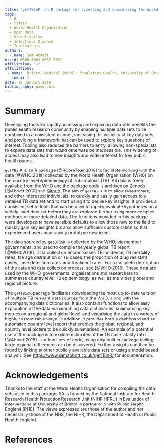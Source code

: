 ```yaml
---
title: 'getTBinR: an R package for accessing and summarising the World Health Organisation Tuberculosis data'
tags:
  - R
  - rstats
  - World Health Organisation
  - Open Data
  - Visualisation
  - Infectious Disease
  - Tuberculosis
authors:
  - name: Sam Abbott
orcid: 0000-0001-8057-8037
affiliation: "1"
affiliations:
 - name:  Bristol Medical School: Population Health, University of Bristol, Bristol, UK
   index: 1
date: 29 January 2019
bibliography: paper.bib
---
```

  

# Summary
  
Developing tools for rapidly accessing and exploring data sets benefits the public health research community by enabling multiple data sets to be combined in a consistent manner, increasing the visibility of key data sets, and providing a framework that can be used to explore key questions of interest. Tooling also reduces the barriers to entry, allowing non-specialists to explore data sets that would otherwise be inaccessible. This widening of access may also lead to new insights and wider interest for key public health issues.
  
``getTBinR`` is an R package [@RCoreTeam2019] to facilitate working with the data [@WHO:2018] collected by the World Health Organisation (WHO) on the country level epidemiology of Tuberculosis (TB). All data is freely available from the [WHO](https://www.who.int/tb/country/data/download/en/) and the package code is archived on Zenodo [@Abbott:2019] and [Github](https://www.samabbott.co.uk/getTBinR/). The aim of ``getTBinR`` is to allow researchers, and other interested individuals, to quickly and easily gain access to a detailed TB data set and to start using it to derive key insights. It provides a consistent set of tools that can be used to rapidly evaluate hypotheses on a widely used data set before they are explored further using more complex methods or more detailed data. The functions provided in this package were developed to have sensible defaults to allow those new to the field to quickly gain key insights but also allow sufficient customisation so that experienced users may rapidly prototype new ideas. 

The data sourced by ``getBTinR`` is collected by the WHO, via member governments, and used to compile the yearly global TB report [@WHO:2018]. Data collection encompasses TB incidence, TB mortality rates, the age distribution of TB cases, the proportion of drug resistant cases, case detection rates, and treatment rates. For a complete description of the data and data collection process, see [@WHO:2018]. These data are used by the WHO, governmental organisations and researchers to summarise country level TB epidemiology, as well as the wider global and regional picture.

The ``getTBinR`` package facilitates downloading the most up-to-date version of multiple TB relevant data sources from the WHO, along with the accompanying data dictionaries. It also contains functions to allow easy exploration of the data via searching data dictionaries, summarising key metrics on a regional and global level, and visualising the data in a variety of highly customisable ways. In addition, it provides both a dashboard and an automated country level report that enables the global, regional, and country level picture to be quickly summarised. An example of a potential use of the package is to explore estimates of the TB case fatality ratio [@Abbott:2018]. In a few lines of code, using only built in package tooling, large regional differences can be discovered. Further insights can then be found by linking to other publicly available data sets or using a model based analysis. See https://www.samabbott.co.uk/getTBinR/ for documentation. 

# Acknowledgements

Thanks to the staff at the World Health Organisation for compiling the data sets used in this package. SA is funded by the National Institute for Health Research Health Protection Research Unit (NIHR HPRU) in Evaluation of Interventions at University of Bristol in partnership with Public Health England (PHE). The views expressed are those of the author and not necessarily those of the NHS, the NIHR, the Department of Health or Public Health England.


# References